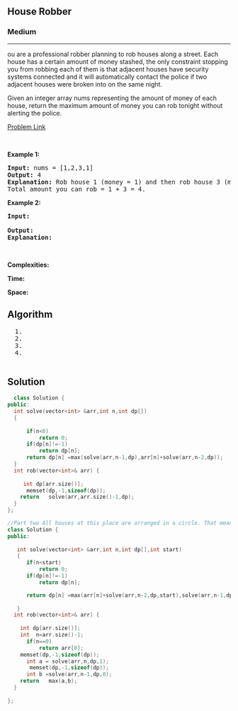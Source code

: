 <h2>House Robber</h2>
<h3>Medium</h3><hr>
<div><p>
  ou are a professional robber planning to rob houses along a street. Each house has a certain amount of money stashed, the only constraint stopping you from robbing each of them is that adjacent houses have security systems connected and it will automatically contact the police if two adjacent houses were broken into on the same night.

Given an integer array nums representing the amount of money of each house, return the maximum amount of money you can rob tonight without alerting the police.

 
</p>


[Problem Link](https://leetcode.com/problems/house-robber/)

<p>&nbsp;</p>
<p><strong>Example 1:</strong></p>

      
 
<pre><strong>Input:</strong> nums = [1,2,3,1]
<strong>Output:</strong> 4
<strong>Explanation:</strong> Rob house 1 (money = 1) and then rob house 3 (money = 3).
Total amount you can rob = 1 + 3 = 4.
</pre>

<p><strong>Example 2:</strong></p>

<pre><strong>Input:</strong> 
     
<strong>Output:</strong> 
<strong>Explanation:</strong> 
</pre>

<p>&nbsp;</p>
<p><strong>Complexities:</strong></p>
<strong>Time:</strong> 
  
<strong>Space:</strong> 
  <h2> Algorithm </h2>
 <pre>
  1. 
  2.
  3. 
  4. 
  </pre>
  <h2> Solution </h2>
  
  ``` c++ 
    class Solution {
public:
    int solve(vector<int> &arr,int n,int dp[])
    {
        
        if(n<0)
            return 0;
        if(dp[n]!=-1)
            return dp[n];
        return dp[n] =max(solve(arr,n-1,dp),arr[n]+solve(arr,n-2,dp));
    }
    int rob(vector<int>& arr) {
        
       int dp[arr.size()];
        memset(dp,-1,sizeof(dp));
      return   solve(arr,arr.size()-1,dp);
    }
};
  
  //Part two All houses at this place are arranged in a circle. That means the first house is the neighbor of the last one. 
  class Solution {
public:
     
     int solve(vector<int> &arr,int n,int dp[],int start)
     {
        if(n<start)
            return 0;
        if(dp[n]!=-1)
            return dp[n];
 
        return dp[n] =max(arr[n]+solve(arr,n-2,dp,start),solve(arr,n-1,dp,start));
        
     }
    int rob(vector<int>& arr) {
       
      int dp[arr.size()];
      int  n=arr.size()-1;
        if(n==0)
            return arr[0];
      memset(dp,-1,sizeof(dp));
        int a = solve(arr,n,dp,1);
         memset(dp,-1,sizeof(dp));
        int b =solve(arr,n-1,dp,0);
      return   max(a,b);
    }
    
};
  ```
</div>
